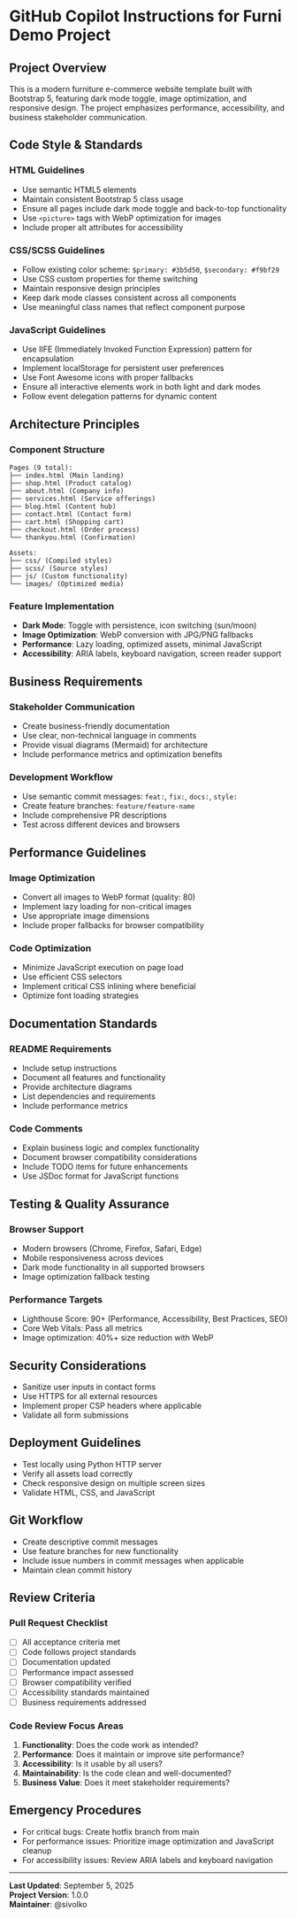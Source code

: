 # GitHub Copilot Instructions for Furni Demo Project

## Project Overview
This is a modern furniture e-commerce website template built with Bootstrap 5, featuring dark mode toggle, image optimization, and responsive design. The project emphasizes performance, accessibility, and business stakeholder communication.

## Code Style & Standards

### HTML Guidelines
- Use semantic HTML5 elements
- Maintain consistent Bootstrap 5 class usage
- Ensure all pages include dark mode toggle and back-to-top functionality
- Use `<picture>` tags with WebP optimization for images
- Include proper alt attributes for accessibility

### CSS/SCSS Guidelines
- Follow existing color scheme: `$primary: #3b5d50`, `$secondary: #f9bf29`
- Use CSS custom properties for theme switching
- Maintain responsive design principles
- Keep dark mode classes consistent across all components
- Use meaningful class names that reflect component purpose

### JavaScript Guidelines
- Use IIFE (Immediately Invoked Function Expression) pattern for encapsulation
- Implement localStorage for persistent user preferences
- Use Font Awesome icons with proper fallbacks
- Ensure all interactive elements work in both light and dark modes
- Follow event delegation patterns for dynamic content

## Architecture Principles

### Component Structure
```
Pages (9 total):
├── index.html (Main landing)
├── shop.html (Product catalog)
├── about.html (Company info)
├── services.html (Service offerings)
├── blog.html (Content hub)
├── contact.html (Contact form)
├── cart.html (Shopping cart)
├── checkout.html (Order process)
└── thankyou.html (Confirmation)

Assets:
├── css/ (Compiled styles)
├── scss/ (Source styles)
├── js/ (Custom functionality)
└── images/ (Optimized media)
```

### Feature Implementation
- **Dark Mode**: Toggle with persistence, icon switching (sun/moon)
- **Image Optimization**: WebP conversion with JPG/PNG fallbacks
- **Performance**: Lazy loading, optimized assets, minimal JavaScript
- **Accessibility**: ARIA labels, keyboard navigation, screen reader support

## Business Requirements

### Stakeholder Communication
- Create business-friendly documentation
- Use clear, non-technical language in comments
- Provide visual diagrams (Mermaid) for architecture
- Include performance metrics and optimization benefits

### Development Workflow
- Use semantic commit messages: `feat:`, `fix:`, `docs:`, `style:`
- Create feature branches: `feature/feature-name`
- Include comprehensive PR descriptions
- Test across different devices and browsers

## Performance Guidelines

### Image Optimization
- Convert all images to WebP format (quality: 80)
- Implement lazy loading for non-critical images
- Use appropriate image dimensions
- Include proper fallbacks for browser compatibility

### Code Optimization
- Minimize JavaScript execution on page load
- Use efficient CSS selectors
- Implement critical CSS inlining where beneficial
- Optimize font loading strategies

## Documentation Standards

### README Requirements
- Include setup instructions
- Document all features and functionality
- Provide architecture diagrams
- List dependencies and requirements
- Include performance metrics

### Code Comments
- Explain business logic and complex functionality
- Document browser compatibility considerations
- Include TODO items for future enhancements
- Use JSDoc format for JavaScript functions

## Testing & Quality Assurance

### Browser Support
- Modern browsers (Chrome, Firefox, Safari, Edge)
- Mobile responsiveness across devices
- Dark mode functionality in all supported browsers
- Image optimization fallback testing

### Performance Targets
- Lighthouse Score: 90+ (Performance, Accessibility, Best Practices, SEO)
- Core Web Vitals: Pass all metrics
- Image optimization: 40%+ size reduction with WebP

## Security Considerations
- Sanitize user inputs in contact forms
- Use HTTPS for all external resources
- Implement proper CSP headers where applicable
- Validate all form submissions

## Deployment Guidelines
- Test locally using Python HTTP server
- Verify all assets load correctly
- Check responsive design on multiple screen sizes
- Validate HTML, CSS, and JavaScript

## Git Workflow
- Create descriptive commit messages
- Use feature branches for new functionality
- Include issue numbers in commit messages when applicable
- Maintain clean commit history

## Review Criteria

### Pull Request Checklist
- [ ] All acceptance criteria met
- [ ] Code follows project standards
- [ ] Documentation updated
- [ ] Performance impact assessed
- [ ] Browser compatibility verified
- [ ] Accessibility standards maintained
- [ ] Business requirements addressed

### Code Review Focus Areas
1. **Functionality**: Does the code work as intended?
2. **Performance**: Does it maintain or improve site performance?
3. **Accessibility**: Is it usable by all users?
4. **Maintainability**: Is the code clean and well-documented?
5. **Business Value**: Does it meet stakeholder requirements?

## Emergency Procedures
- For critical bugs: Create hotfix branch from main
- For performance issues: Prioritize image optimization and JavaScript cleanup
- For accessibility issues: Review ARIA labels and keyboard navigation

---

**Last Updated**: September 5, 2025  
**Project Version**: 1.0.0  
**Maintainer**: @sivolko
